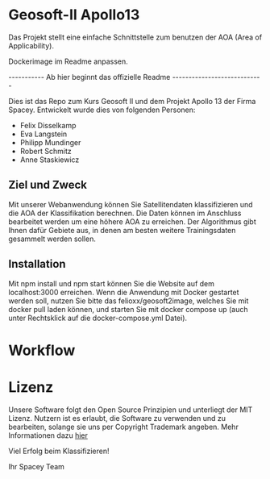# Geosoft-II Apollo13

Das Projekt stellt eine einfache Schnittstelle zum benutzen der AOA (Area of Applicability). 

Dockerimage im Readme anpassen.

----------- Ab hier beginnt das offizielle Readme ----------------------------

Dies ist das Repo zum Kurs Geosoft II und dem Projekt Apollo 13 der Firma Spacey.
Entwickelt wurde dies von folgenden Personen:
* Felix Disselkamp
* Eva Langstein
* Philipp Mundinger
* Robert Schmitz
* Anne Staskiewicz

## Ziel und Zweck

Mit unserer Webanwendung können Sie Satellitendaten klassifizieren und die AOA der Klassifikation berechnen.
Die Daten können im Anschluss bearbeitet werden um eine höhere AOA zu erreichen. Der Algorithmus gibt Ihnen dafür Gebiete aus, in denen am besten weitere Trainingsdaten gesammelt werden sollen.

## Installation

Mit npm install und npm start können Sie die Website auf dem localhost:3000 erreichen.
Wenn die Anwendung mit Docker gestartet werden soll, nutzen Sie bitte das felioxx/geosoft2image, welches Sie mit docker pull laden können, und starten Sie mit docker compose up (auch unter Rechtsklick auf die docker-compose.yml Datei).

# Workflow

# Lizenz

Unsere Software folgt den Open Source Prinzipien und unterliegt der MIT Lizenz. Nutzern ist es erlaubt, die Software zu verwenden und zu bearbeiten, solange sie uns per Copyright Trademark angeben. Mehr Informationen dazu [hier](https://opensource.org/licenses/MIT)

Viel Erfolg beim Klassifizieren!

Ihr Spacey Team
